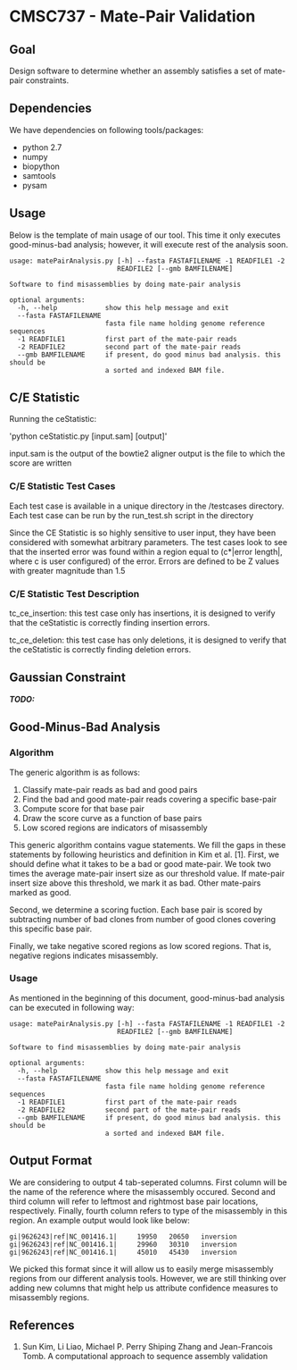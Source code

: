 # CMSC737 - Mate-Pair Validation #

## Goal ##
Design software to determine whether an assembly satisfies a set of mate-pair constraints.

## Dependencies ##
We have dependencies on following tools/packages:

* python 2.7
* numpy
* biopython
* samtools
* pysam

## Usage ##
Below is the template of main usage of our tool. This time it only executes good-minus-bad analysis; however, it will execute rest of the analysis soon.
```
usage: matePairAnalysis.py [-h] --fasta FASTAFILENAME -1 READFILE1 -2
                           READFILE2 [--gmb BAMFILENAME]

Software to find misassemblies by doing mate-pair analysis

optional arguments:
  -h, --help            show this help message and exit
  --fasta FASTAFILENAME
                        fasta file name holding genome reference sequences
  -1 READFILE1          first part of the mate-pair reads
  -2 READFILE2          second part of the mate-pair reads
  --gmb BAMFILENAME     if present, do good minus bad analysis. this should be
                        a sorted and indexed BAM file.
```

## C/E Statistic ##
Running the ceStatistic:

'python ceStatistic.py [input.sam] [output]'

input.sam is the output of the bowtie2 aligner
output is the file to which the score are written

### C/E Statistic Test Cases ###
Each test case is available in a unique directory in the /testcases directory. Each test case can be run by the run_test.sh script in the directory

Since the CE Statistic is so highly sensitive to user input, they have been considered with somewhat arbitrary parameters. The test cases look to see that the inserted error was found within a region equal to (c*|error length|, where c is user configured) of the error. Errors are defined to be Z values with greater magnitude than 1.5 

### C/E Statistic Test Description ###

tc_ce_insertion: this test case only has insertions, it is designed to verify that the ceStatistic is correctly finding insertion errors. 

tc_ce_deletion: this test case has only deletions, it is designed to verify that the ceStatistic is correctly finding deletion errors. 





## Gaussian Constraint ##
**_TODO:_**

## Good-Minus-Bad Analysis ##
### Algorithm ###
The generic algorithm is as follows:

1. Classify mate-pair reads as bad and good pairs
2. Find the bad and good mate-pair reads covering a specific base-pair
3. Compute score for that base pair
4. Draw the score curve as a function of base pairs
5. Low scored regions are indicators of misassembly

This generic algorithm contains vague statements. We fill the gaps in these statements by following heuristics and definition in Kim et al. [1]. First, we should define what it takes to be a bad or good mate-pair. We took two times the average mate-pair insert size as our threshold value. If mate-pair insert size above this threshold, we mark it as bad. Other mate-pairs marked as good.

Second, we determine a scoring fuction. Each base pair is scored by subtracting number of bad clones from number of good clones covering this specific base pair.

Finally, we take negative scored regions as low scored regions. That is, negative regions indicates misassembly.

### Usage ###
As mentioned in the beginning of this document, good-minus-bad analysis can be executed in following way:
```
usage: matePairAnalysis.py [-h] --fasta FASTAFILENAME -1 READFILE1 -2
                           READFILE2 [--gmb BAMFILENAME]

Software to find misassemblies by doing mate-pair analysis

optional arguments:
  -h, --help            show this help message and exit
  --fasta FASTAFILENAME
                        fasta file name holding genome reference sequences
  -1 READFILE1          first part of the mate-pair reads
  -2 READFILE2          second part of the mate-pair reads
  --gmb BAMFILENAME     if present, do good minus bad analysis. this should be
                        a sorted and indexed BAM file.
```

## Output Format ##
We are considering to output 4 tab-seperated columns. First column will be the name of the reference where the misassembly occured. Second and third column will refer to leftmost and rightmost base pair locations, respectively. Finally, fourth column refers to type of the misassembly in this region. An example output would look like below:
```
gi|9626243|ref|NC_001416.1|     19950   20650   inversion
gi|9626243|ref|NC_001416.1|     29960   30310   inversion
gi|9626243|ref|NC_001416.1|     45010   45430   inversion
```

We picked this format since it will allow us to easily merge misassembly regions from our different analysis tools. However, we are still thinking over adding new columns that might help us attribute confidence measures to misassembly regions.

## References ##
1. Sun Kim, Li Liao, Michael P. Perry Shiping Zhang and Jean-Francois Tomb. A computational approach to sequence assembly validation